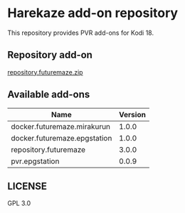 # Harekaze add-on repository

This repository provides PVR add-ons for Kodi 18.

## Repository add-on

[repository.futuremaze.zip](https://github.com/futuremaze/libreelec_addon_repository/releases/download/1.0.0-kodi/repository.futuremaze.zip)

## Available add-ons

| Name                         | Version |
| ---------------------------- | ------- |
| docker.futuremaze.mirakurun  | 1.0.0   |
| docker.futuremaze.epgstation | 1.0.0   |
| repository.futuremaze        | 3.0.0   |
| pvr.epgstation               | 0.0.9   |


## LICENSE

GPL 3.0
